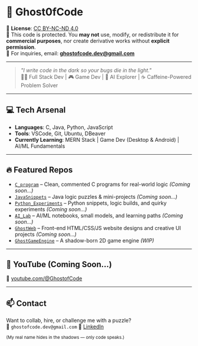 # 👻 Ghost0fCode

📜 **License**: [CC BY-NC-ND 4.0](https://creativecommons.org/licenses/by-nc-nd/4.0/)  
🚫 This code is protected. You **may not** use, modify, or redistribute it for **commercial purposes**, nor create derivative works without **explicit permission**.  
💼 For inquiries, email: **ghostofcode.dev@gmail.com**

---

> _"I write code in the dark so your bugs die in the light."_  
> 🧑‍💻 Full Stack Dev | 🎮 Game Dev | 🤖 AI Explorer | ☕ Caffeine-Powered Problem Solver

---

## 💻 Tech Arsenal
- **Languages**: C, Java, Python, JavaScript
- **Tools**: VSCode, Git, Ubuntu, DBeaver
- **Currently Learning**: MERN Stack | Game Dev (Desktop & Android) | AI/ML Fundamentals

---

## 🔥 Featured Repos

- [`C_program`](#) – Clean, commented C programs for real-world logic *(Coming soon...)*
- [`JavaSnippets`](#) – Java logic puzzles & mini-projects *(Coming soon...)*
- [`Python_Experiments`](#) – Python snippets, logic builds, and quirky experiments *(Coming soon...)*
- [`AI_Lab`](#) – AI/ML notebooks, small models, and learning paths *(Coming soon...)*
- [`GhostWeb`](#) – Front-end HTML/CSS/JS website designs and creative UI projects *(Coming soon...)*
- [`GhostGameEngine`](#) – A shadow-born 2D game engine *(WIP)*

---

## 🎥 YouTube (Coming Soon...)
🔗 [youtube.com/@GhostofCode](#)

---

## 📫 Contact
Want to collab, hire, or challenge me with a puzzle?  
📧 `ghostofcode.dev@gmail.com`
🔗 [LinkedIn](https://www.linkedin.com/in/ghost0fcode/)

<sub>(My real name hides in the shadows — only code speaks.)</sub>
